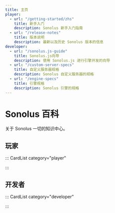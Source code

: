 ```yaml
---
title: 主页
player:
  - url: "/getting-started/zhs"
    title: 新手入门
    description: Sonolus 新手入门指南
  - url: "/release-notes"
    title: 版本说明
    description: 最新以及历史 Sonolus 版本的信息
developer:
  - url: "/sonolus.js-guide"
    title: Sonolus.js向导
    description: 使用 Sonolus.js 进行引擎开发的向导
  - url: "/custom-server-specs"
    title: 自定义服务器规格
    description: Sonolus 自定义服务器的规格
  - url: "/engine-specs"
    title: 引擎规格
    description: Sonolus 引擎的规格
---
```


# Sonolus 百科

关于 Sonolus 一切的知识中心。

## 玩家

::: CardList category="player"

:::

## 开发者

::: CardList category="developer"

:::

